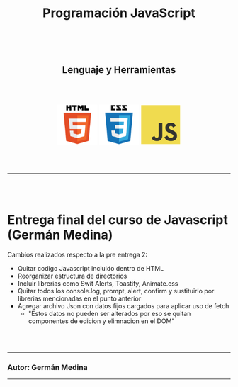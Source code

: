 <h1 align="center">Programación JavaScript</h1><br><br>
<br>
<h2 align="center">Lenguaje y Herramientas</h2>
<br><br>
<p align="center"> 
    <a href="https://www.w3.org/html/" target="_blank"> <img src="https://raw.githubusercontent.com/devicons/devicon/master/icons/html5/html5-original-wordmark.svg" alt="html5" width="90" height="90"/></a> 
    <a href="https://www.w3schools.com/css/" target="_blank"> <img src="https://raw.githubusercontent.com/devicons/devicon/master/icons/css3/css3-original-wordmark.svg" alt="css3" width="90" height="90"/></a> 
    <a href="https://developer.mozilla.org/en-US/docs/Web/JavaScript" target="_blank"> <img src="https://raw.githubusercontent.com/devicons/devicon/master/icons/javascript/javascript-original.svg" alt="Javascript" width="90" height="90"/></a> 
</p>
<br><br>


---
<br><br>

# Entrega final del curso de Javascript (Germán Medina)

Cambios realizados respecto a la pre entrega 2:

  - Quitar codigo Javascript incluido dentro de HTML
  - Reorganizar estructura de directorios
  - Incluir librerias como Swit Alerts, Toastify, Animate.css
  - Quitar todos los console.log, prompt, alert, confirm y sustituirlo por librerias mencionadas en el punto anterior
  - Agregar archivo Json con datos fijos cargados para aplicar uso de fetch 
    - "Estos datos no pueden ser alterados por eso se quitan componentes de edicion y elimnacion en el DOM"


<br><br>

---
### Autor: Germán Medina
---